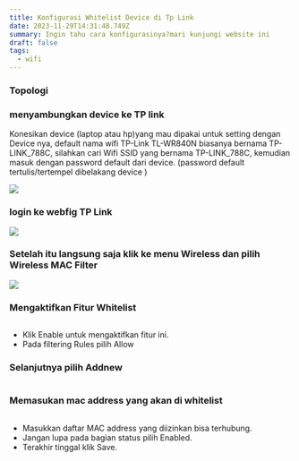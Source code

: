 ```yaml
---
title: Konfigurasi Whitelist Device di Tp Link
date: 2023-11-29T14:31:48.749Z
summary: Ingin tahu cara konfigurasinya?mari kunjungi website ini
draft: false
tags:
  - wifi
---
```

### Topologi

### menyambungkan device ke TP link

Konesikan device (laptop atau hp)yang mau dipakai untuk setting dengan Device nya, default nama wifi  TP-Link TL-WR840N biasanya bernama TP-LINK_788C, silahkan cari Wifi SSID yang bernama TP-LINK_788C, kemudian masuk dengan password default dari device. (password default  tertulis/tertempel dibelakang device )

![](/images/uploads/img20231121090016.jpg)

### login ke webfig TP Link

![](/images/uploads/100-06-tplink-tl-wr840n-wisp.png)

### Setelah itu langsung saja klik ke menu Wireless dan pilih Wireless MAC Filter

![](/images/uploads/img_20231129_212025.jpg)

### Mengaktifkan Fitur Whitelist

![]()

* Klik Enable untuk mengaktifkan fitur ini.
* Pada filtering Rules pilih Allow

### Selanjutnya pilih  Addnew

![]()

### Memasukan mac address yang akan di whitelist

![]()

* Masukkan daftar MAC address yang diizinkan bisa terhubung.
* Jangan lupa pada bagian status pilih Enabled.
* Terakhir tinggal klik Save.